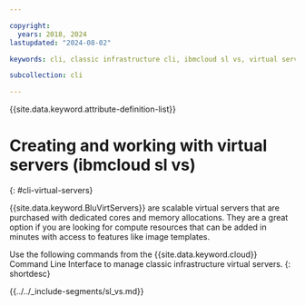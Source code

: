 ```yaml
---

copyright:
  years: 2018, 2024
lastupdated: "2024-08-02"

keywords: cli, classic infrastructure cli, ibmcloud sl vs, virtual server cli, virtual server commands

subcollection: cli

---
```


{{site.data.keyword.attribute-definition-list}}

# Creating and working with virtual servers (ibmcloud sl vs)
{: #cli-virtual-servers}

{{site.data.keyword.BluVirtServers}} are scalable virtual servers that are purchased with dedicated cores and memory allocations. They are a great option if you are looking for compute resources that can be added in minutes with access to features like image templates. 

Use the following commands from the {{site.data.keyword.cloud}} Command Line Interface to manage classic infrastructure virtual servers.
{: shortdesc}

{{../../_include-segments/sl_vs.md}}
